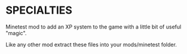 SPECIALTIES
===========
Minetest mod to add an XP system to the game with a little bit of useful "magic".

Like any other mod extract these files into your mods/minetest folder.
